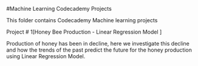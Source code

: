 #Machine Learning Codecademy Projects 

This folder contains Codecademy Machine learning projects 


Project # 1[Honey Bee Production - Linear Regression Model ]

Production of honey has been in decline, here we investigate this decline and how the trends of the past predict the future for the honey production using Linear Regression Model.









